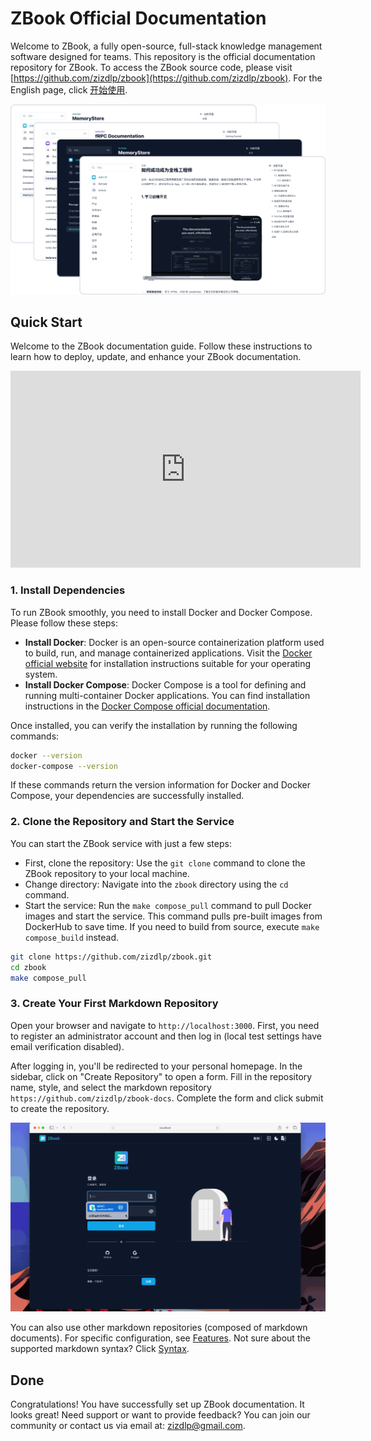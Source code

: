 # ZBook Official Documentation

Welcome to ZBook, a fully open-source, full-stack knowledge management software designed for teams. This repository is the official documentation repository for ZBook. To access the ZBook source code, please visit [https://github.com/zizdlp/zbook](https://github.com/zizdlp/zbook). For the English page, click [开始使用](../开始/开始使用.md).

![group_demo](../assets/group_demo.png)

## Quick Start

Welcome to the ZBook documentation guide. Follow these instructions to learn how to deploy, update, and enhance your ZBook documentation.

<iframe width="560" height="315" src="https://www.youtube.com/embed/dQw4w9WgXcQ" frameborder="0" allowfullscreen></iframe>

### 1. Install Dependencies

To run ZBook smoothly, you need to install Docker and Docker Compose. Please follow these steps:

- **Install Docker**: Docker is an open-source containerization platform used to build, run, and manage containerized applications. Visit the [Docker official website](https://docs.docker.com/get-docker/) for installation instructions suitable for your operating system.
- **Install Docker Compose**: Docker Compose is a tool for defining and running multi-container Docker applications. You can find installation instructions in the [Docker Compose official documentation](https://docs.docker.com/compose/install/).

Once installed, you can verify the installation by running the following commands:

```bash
docker --version
docker-compose --version
```

If these commands return the version information for Docker and Docker Compose, your dependencies are successfully installed.

### 2. Clone the Repository and Start the Service

You can start the ZBook service with just a few steps:

- First, clone the repository: Use the `git clone` command to clone the ZBook repository to your local machine.
- Change directory: Navigate into the `zbook` directory using the `cd` command.
- Start the service: Run the `make compose_pull` command to pull Docker images and start the service. This command pulls pre-built images from DockerHub to save time. If you need to build from source, execute `make compose_build` instead.

```bash
git clone https://github.com/zizdlp/zbook.git
cd zbook
make compose_pull
```

### 3. Create Your First Markdown Repository

Open your browser and navigate to `http://localhost:3000`. First, you need to register an administrator account and then log in (local test settings have email verification disabled).

After logging in, you'll be redirected to your personal homepage. In the sidebar, click on "Create Repository" to open a form. Fill in the repository name, style, and select the markdown repository `https://github.com/zizdlp/zbook-docs`. Complete the form and click submit to create the repository.

![login](./assets/login.gif)

You can also use other markdown repositories (composed of markdown documents). For specific configuration, see [Features](../使用/功能.md). Not sure about the supported markdown syntax? Click [Syntax](../使用/语法.md).

## Done

Congratulations! You have successfully set up ZBook documentation. It looks great! Need support or want to provide feedback? You can join our community or contact us via email at: <zizdlp@gmail.com>.
